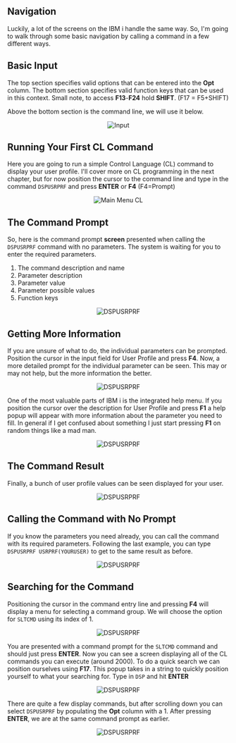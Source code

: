 ## Navigation

Luckily, a lot of the screens on the IBM i handle the same way.
So, I'm going to walk through some basic navigation by calling a command in a few different ways.


## Basic Input
The top section specifies valid options that can be entered into the **Opt** column.
The bottom section specifies valid function keys that can be used in this context.
Small note, to access **F13**-**F24** hold **SHIFT**. (F17 = F5+SHIFT)

Above the bottom section is the command line, we will use it below.

<figure align="center">
	<img src="./core/ibmi/_assets/ibmi-13.PNG" alt="Input" />
</figure>


## Running Your First CL Command

Here you are going to run a simple Control Language (CL) command to display your user profile.
I'll cover more on CL programming in the next chapter, but for now position the cursor to the command line and type in the command
```DSPUSRPRF``` and press **ENTER** or **F4** (F4=Prompt)

<figure align="center">
	<img src="./core/ibmi/_assets/ibmi-04.PNG" alt="Main Menu CL" />
</figure>


## The Command Prompt

So, here is the command prompt **screen** presented when calling the ```DSPUSRPRF``` command with no parameters. The system is waiting for you to enter the required parameters.
1. The command description and name
2. Parameter description
3. Parameter value
4. Parameter possible values
5. Function keys
<figure align="center">
	<img src="./core/ibmi/_assets/ibmi-05.PNG" alt="DSPUSRPRF" />
</figure>


## Getting More Information

If you are unsure of what to do, the individual parameters can be prompted.
Position the cursor in the input field for User Profile and press **F4**.
Now, a more detailed prompt for the individual parameter can be seen.
This may or may not help, but the more information the better.
<figure align="center">
	<img src="./core/ibmi/_assets/ibmi-07.PNG" alt="DSPUSRPRF" />
</figure>


One of the most valuable parts of IBM i is the integrated help menu.
If you position the cursor over the description for User Profile and press **F1**
a help popup will appear with more information about the parameter you need to fill.
In general if I get confused about something I just start pressing **F1** on random things like a mad man.
<figure align="center">
	<img src="./core/ibmi/_assets/ibmi-08.PNG" alt="DSPUSRPRF" />
</figure>


## The Command Result
Finally, a bunch of user profile values can be seen displayed for your user.
<figure align="center">
	<img src="./core/ibmi/_assets/ibmi-06.PNG" alt="DSPUSRPRF" />
</figure>


## Calling the Command with No Prompt
If you know the parameters you need already, you can call the command with its required parameters.
Following the last example, you can type ```DSPUSRPRF USRPRF(YOURUSER)``` to get to the same result as before.
<figure align="center">
	<img src="./core/ibmi/_assets/ibmi-09.PNG" alt="DSPUSRPRF" />
</figure>


## Searching for the Command
Positioning the cursor in the command entry line and pressing **F4** will display a menu for
selecting a command group. We will choose the option for ```SLTCMD``` using its index of 1.
<figure align="center">
	<img src="./core/ibmi/_assets/ibmi-10.PNG" alt="DSPUSRPRF" />
</figure>

You are presented with a command prompt for the ```SLTCMD``` command and should just press **ENTER**.
Now you can see a screen displaying all of the CL commands you can execute (around 2000). 
To do a quick search we can position ourselves using **F17**.
This popup takes in a string to quickly position yourself to what your searching for.
Type in ```DSP``` and hit **ENTER**
<figure align="center">
	<img src="./core/ibmi/_assets/ibmi-11.PNG" alt="DSPUSRPRF" />
</figure>

There are quite a few display commands, but after scrolling down you can select ```DSPUSRPRF``` by
populating the **Opt** column with a 1. 
After pressing **ENTER**, we are at the same command prompt as earlier.
<figure align="center">
	<img src="./core/ibmi/_assets/ibmi-12.PNG" alt="DSPUSRPRF" />
</figure>